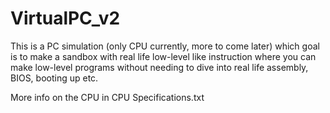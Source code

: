 # VirtualPC_v2

This is a PC simulation (only CPU currently, more to come later) which goal is to make a sandbox with real life low-level like instruction where you can make low-level programs without needing to dive into real life assembly, BIOS, booting up etc.

More info on the CPU in CPU Specifications.txt